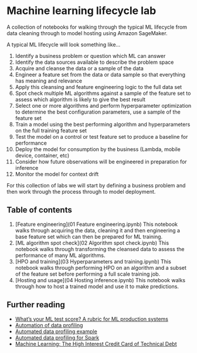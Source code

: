 # Machine learning lifecycle lab
A collection of notebooks for walking through the typical ML lifecycle from data cleaning through to model hosting using Amazon SageMaker.

A typical ML lifecycle will look something like...
 1. Identify a business problem or question which ML can answer
 1. Identify the data sources available to describe the problem space
 1. Acquire and cleanse the data or a sample of the data
 1. Engineer a feature set from the data or data sample so that everything has meaning and relevance
 1. Apply this cleansing and feature engineering logic to the full data set
 1. Spot check multiple ML algorithms against a sample of the feature set to assess which algorithm is likely to give the best result
 1. Select one or more algorithms and perform hyperparameter optimization to determine the best configuration parameters, use a sample of the feature set
 1. Train a model using the best performing algorithm and hyperparameters on the full training feature set
 1. Test the model on a control or test feature set to produce a baseline for performance
 1. Deploy the model for consumption by the business (Lambda, mobile device, container, etc)
   1. Consider how future observations will be engineered in preparation for inference
 1. Monitor the model for context drift
 
For this collection of labs we will start by defining a business problem and then work through the process through to model deployment.  

 
 Table of contents
 ---

 1. [Feature engineering](01 Feature engineering.ipynb)
 This notebook walks through acquiring the data, cleaning it and then engineering a base feature set which can then be prepared for ML training.
 1. [ML algorithm spot check](02 Algorithm spot check.ipynb)
 This notebook walks through transforming the cleansed data to assess the performance of many ML algorithms.
 1. [HPO and training](03 Hyperparameters and training.ipynb)
 This notebook walks through performing HPO on an algorithm and a subset of the feature set before performing a full scale training job.
 1. [Hosting and usage](04 Hosting inference.ipynb)
 This notebook walks through how to host a trained model and use it to make predictions.
 
 ## Further reading
 - [What’s your ML test score? A rubric for ML production systems](https://ai.google/research/pubs/pub45742)
 - [Automation of data profiling](https://github.com/pandas-profiling/pandas-profiling)
 - [Automated data profiling example](http://nbviewer.jupyter.org/github/JosPolfliet/pandas-profiling/blob/master/examples/meteorites.ipynb)
 - [Automated data profiling for Spark](https://github.com/julioasotodv/spark-df-profiling)
 - [Machine Learning: The High Interest Credit Card of Technical Debt](https://ai.google/research/pubs/pub43146)
